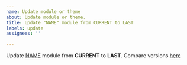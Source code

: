 ```yaml
---
name: Update module or theme
about: Update module or theme.
title: Update "NAME" module from CURRENT to LAST
labels: update
assignees: ''

---
```


Update [NAME](https://www.drupal.org/project/KEY) module from **CURRENT** to **LAST**. Compare versions [here](https://git.drupalcode.org/project/KEY/compare/8.x-CURRENT...8.x-LAST)
